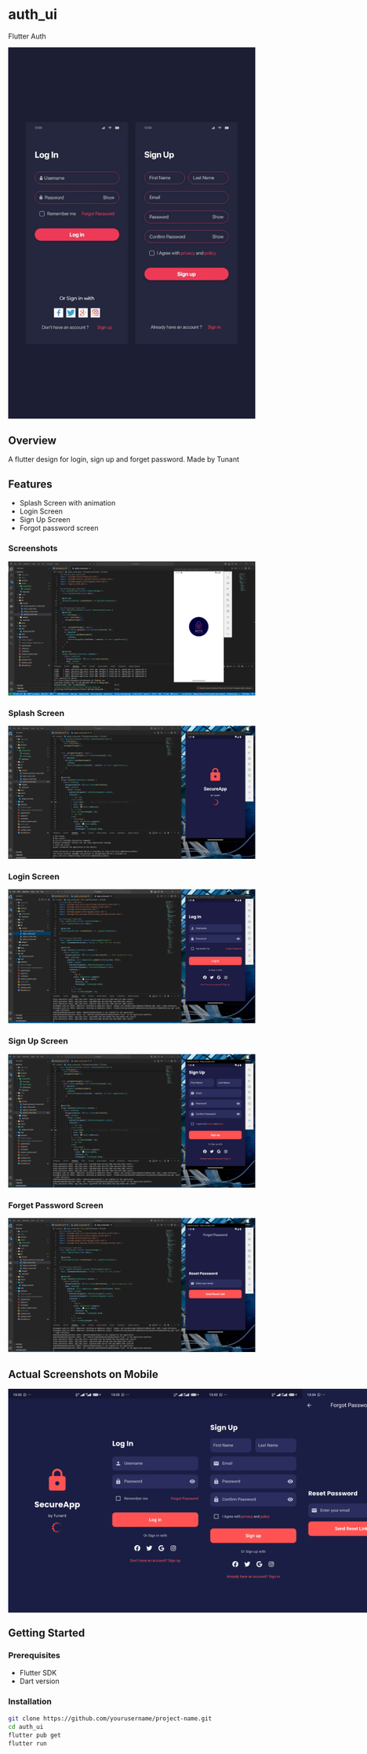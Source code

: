 # auth_ui

Flutter Auth

![App Screenshot](assets/screenshots/cover.jpg)

## Overview

A flutter design for login, sign up and forget password. Made by Tunant

## Features

- Splash Screen with animation
- Login Screen
- Sign Up Screen
- Forgot password screen

### Screenshots

![App Screenshot](assets/screenshots/cover1.png)

### Splash Screen

![Splash Screen](assets/screenshots/splash.png)

### Login Screen

![Home Page](assets/screenshots/login.png)

### Sign Up Screen

![Sign Up Screen](assets/screenshots/signup.png)

### Forget Password Screen

![Forget Password Screen](assets/screenshots/forget.png)

## Actual Screenshots on Mobile

<div style="display: flex; justify-content: space-around;">
  <img src="assets/screenshots/mobile/splash.jpg" alt="Splash Screen" width="200">
  <img src="assets/screenshots/mobile/login.jpg" alt="Login Screen" width="200">
  <img src="assets/screenshots/mobile/signup.jpg" alt="Signup Screen" width="200">
  <img src="assets/screenshots/mobile/forget.jpg" alt="Forget Password Screen" width="200">
</div>

## Getting Started

### Prerequisites

- Flutter SDK
- Dart version

### Installation

```bash
git clone https://github.com/yourusername/project-name.git
cd auth_ui
flutter pub get
flutter run
```
